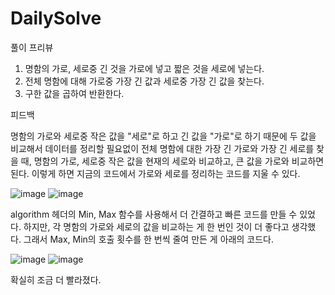# DailySolve

풀이 프리뷰

1. 명함의 가로, 세로중 긴 것을 가로에 넣고 짧은 것을 세로에 넣는다.
2. 전체 명함에 대해 가로중 가장 긴 값과 세로중 가장 긴 값을 찾는다.
3. 구한 값을 곱하여 반환한다.


피드백

명함의 가로와 세로중 작은 값을 "세로"로 하고 긴 값을 "가로"로 하기 때문에 두 값을 비교해서 데이터를 정리할 필요없이
전체 명함에 대한 가장 긴 가로와 가장 긴 세로를 찾을 때, 명함의 가로, 세로중 작은 값을 현재의 세로와 비교하고, 큰 값을 가로와 비교하면 된다.
이렇게 하면 지금의 코드에서 가로와 세로를 정리하는 코드를 지울 수 있다.

![image](https://user-images.githubusercontent.com/43840175/136577481-6eb1db66-ff14-4948-a8a4-ddbf8cf7f1f4.png)
![image](https://user-images.githubusercontent.com/43840175/136577527-d21e9129-4a1b-4a3f-805c-c590c4190a04.png)

algorithm 헤더의 Min, Max 함수를 사용해서 더 간결하고 빠른 코드를 만들 수 있었다.
하지만, 각 명함의 가로와 세로의 값을 비교하는 게 한 번인 것이 더 좋다고 생각했다.
그래서 Max, Min의 호출 횟수를 한 번씩 줄여 만든 게 아래의 코드다.

![image](https://user-images.githubusercontent.com/43840175/136577027-cca11c6b-5bbe-438b-bdba-2dc02a12893a.png)
![image](https://user-images.githubusercontent.com/43840175/136577222-1f4f60a6-dee9-4dbb-a29e-42d438fdd8c7.png)

확실히 조금 더 빨라졌다.
